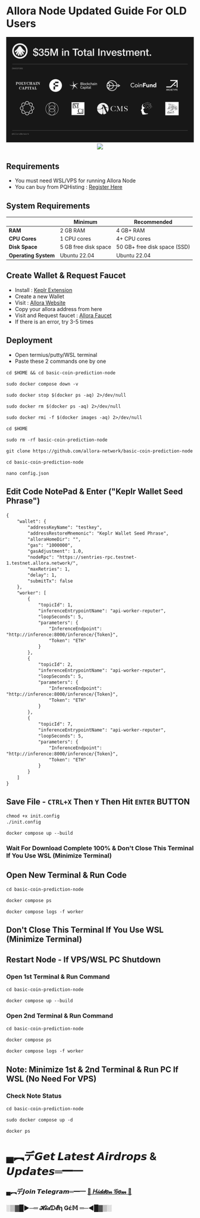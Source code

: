 
# Allora Node Updated Guide For OLD Users

<p align="center">
<img src='https://github.com/BidyutRoy2/Allora-Network-Worker-Guide/blob/main/FundRaise.jpg' width='700'>
<a href="https://goreportcard.com/badge/github.com/allora-network/allora-chain">
    <img src="https://goreportcard.com/badge/github.com/allora-network/allora-chain">
</a>
</p>


## Requirements

- You must need WSL/VPS for running Allora Node
- You can buy from PQHisting : [Register Here](https://pq.hosting/?from=557648)

## System Requirements

|                |       Minimum            |       Recommended            |
|----------------|--------------------------|------------------------------|
| **RAM**        | 2 GB RAM                 | 4 GB+ RAM                   |
| **CPU Cores**  | 1 CPU cores              | 4+ CPU cores                 |
| **Disk Space** | 5 GB free disk space    | 50 GB+ free disk space (SSD) |
| **Operating System** | Ubuntu 22.04       | Ubuntu 22.04                 |


## Create Wallet & Request Faucet

- Install : [Keplr Extension](https://chrome.google.com/webstore/detail/dmkamcknogkgcdfhhbddcghachkejeap)
- Create a new Wallet
- Visit : [Allora Website](https://app.allora.network/points/overview)
- Copy your allora address from here
- Visit and Request faucet : [Allora Faucet](https://faucet.testnet-1.testnet.allora.network/)
- If there is an error, try 3-5 times

## Deployment

- Open termius/putty/WSL terminal
- Paste these 2 commands one by one


```
cd $HOME && cd basic-coin-prediction-node
```

```
sudo docker compose down -v
```

```
sudo docker stop $(docker ps -aq) 2>/dev/null
```

```
sudo docker rm $(docker ps -aq) 2>/dev/null
```

```
sudo docker rmi -f $(docker images -aq) 2>/dev/null
```

```
cd $HOME
```

```
sudo rm -rf basic-coin-prediction-node
```

```
git clone https://github.com/allora-network/basic-coin-prediction-node
```

```
cd basic-coin-prediction-node
```

```
nano config.json
```

## Edit Code NotePad & Enter ("Keplr Wallet Seed Phrase")

```
{
    "wallet": {
        "addressKeyName": "testkey",
        "addressRestoreMnemonic": "Keplr Wallet Seed Phrase",
        "alloraHomeDir": "",
        "gas": "1000000",
        "gasAdjustment": 1.0,
        "nodeRpc": "https://sentries-rpc.testnet-1.testnet.allora.network/",
        "maxRetries": 1,
        "delay": 1,
        "submitTx": false
    },
    "worker": [
        {
            "topicId": 1,
            "inferenceEntrypointName": "api-worker-reputer",
            "loopSeconds": 5,
            "parameters": {
                "InferenceEndpoint": "http://inference:8000/inference/{Token}",
                "Token": "ETH"
            }
        },
        {
            "topicId": 2,
            "inferenceEntrypointName": "api-worker-reputer",
            "loopSeconds": 5,
            "parameters": {
                "InferenceEndpoint": "http://inference:8000/inference/{Token}",
                "Token": "ETH"
            }
        },
        {
            "topicId": 7,
            "inferenceEntrypointName": "api-worker-reputer",
            "loopSeconds": 5,
            "parameters": {
                "InferenceEndpoint": "http://inference:8000/inference/{Token}",
                "Token": "ETH"
            }
        }
    ]
}
```

## Save File - ``CTRL+X`` Then ``Y`` Then Hit ``ENTER`` BUTTON


```
chmod +x init.config
./init.config
```

```
docker compose up --build
```

### Wait For Download Complete 100% & Don't Close This Terminal If You Use WSL (Minimize Terminal)

## Open New Terminal & Run Code


```
cd basic-coin-prediction-node
```

```
docker compose ps
```

```
docker compose logs -f worker
```
## Don't Close This Terminal If You Use WSL (Minimize Terminal)


## Restart Node - If VPS/WSL PC Shutdown

### Open 1st Terminal & Run Command

```
cd basic-coin-prediction-node
```

```
docker compose up --build
```

### Open 2nd Terminal & Run Command

```
cd basic-coin-prediction-node
```

```
docker compose ps
```

```
docker compose logs -f worker
```

## Note: Minimize 1st & 2nd Terminal & Run PC If WSL (No Need For VPS)

### Check Note Status

```
cd basic-coin-prediction-node
```

```
sudo docker compose up -d
```

```
docker ps
```


# ▄︻デ𝙂𝙚𝙩 𝙇𝙖𝙩𝙚𝙨𝙩 𝘼𝙞𝙧𝙙𝙧𝙤𝙥𝙨 & 𝙐𝙥𝙙𝙖𝙩𝙚𝙨═━一

### ▄︻デ𝙅𝙤𝙞𝙣 𝙏𝙚𝙡𝙚𝙜𝙧𝙖𝙢═━一 [🎀  𝐻𝒾𝒹𝒹𝑒𝓃 𝒢𝑒𝓂  🎀](https://t.me/hiddengemnews) 

### ░▒▓█►─═  𝓗𝓲𝒹ᗪ𝓔η Ǥέ𝕄 ═─◄█▓▒░
